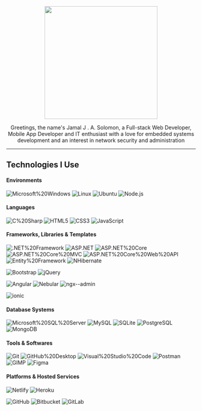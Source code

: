 <div align="center">
 <img src="https://media.giphy.com/media/QTfX9Ejfra3ZmNxh6B/giphy.gif" width="300"/>
 <p>
   Greetings, the name's Jamal J . A. Solomon, a Full-stack Web Developer, Mobile App Developer and IT enthusiast with a love for embedded systems development and an interest in network security and administration
 </p>
</div>

---




## Technologies I Use


#### Environments

![Microsoft%20Windows](https://img.shields.io/badge/-Microsoft%20Windows-blue?logo=Windows)
![Linux](https://img.shields.io/badge/-Linux-black?logo=Linux)
![Ubuntu](https://img.shields.io/badge/-Ubuntu-white?logo=Ubuntu)
![Node.js](https://img.shields.io/badge/-Node.js-white?logo=Node.js)


#### Languages
![C%20Sharp](https://img.shields.io/badge/-C%20Sharp-789f69?logo=C%20Sharp)
![HTML5](https://img.shields.io/badge/-HTML5-white?logo=HTML5)
![CSS3](https://img.shields.io/badge/-CSS3-blue?logo=CSS3)
![JavaScript](https://img.shields.io/badge/-JavaScript-black?logo=JavaScript)

<!--

[SASS](https://img.shields.io/badge/-SASS-white?logo=Sass)
![PHP](https://img.shields.io/badge/-PHP-white?logo=PHP)

-->

#### Frameworks, Libraries & Templates 

![.NET%20Framework](https://img.shields.io/badge/-.NET%20Framework-blueviolet?logo=.NET)
![ASP.NET](https://img.shields.io/badge/-ASP.NET-blueviolet)
![ASP.NET%20Core](https://img.shields.io/badge/-ASP.NET%20Core-blueviolet)
![ASP.NET%20Core%20MVC](https://img.shields.io/badge/-ASP.NET%20Core%20MVC-blueviolet)
![ASP.NET%20Core%20Web%20API](https://img.shields.io/badge/-ASP.NET%20Core%20Web%20API-blueviolet)
![Entity%20Framework](https://img.shields.io/badge/-Entity%20Framework-white)
![NHibernate](https://img.shields.io/badge/-NHibernate-white)

![Bootstrap](https://img.shields.io/badge/-Bootstrap-white?logo=Bootstrap)
![jQuery](https://img.shields.io/badge/-jQuery-blue?logo=jQuery)

![Angular](https://img.shields.io/badge/-Angular-crimson?logo=Angular)
![Nebular](https://img.shields.io/badge/-Nebular-52cbdf)
![ngx--admin](https://img.shields.io/badge/-ngx--admin-52cbdf)

![ionic](https://img.shields.io/badge/-ionic-white?logo=Ionic)

<!--
![React](https://img.shields.io/badge/-React-white?logo=React)
-->


#### Database Systems

![Microsoft%20SQL%20Server](https://img.shields.io/badge/-Microsoft%20SQL%20Server-crimson?logo=Microsoft%20SQL%20Server)
![MySQL](https://img.shields.io/badge/-MySQL-white?logo=MySQL)
![SQLite](https://img.shields.io/badge/-SQLite-004b74?logo=SQLite)
![PostgreSQL](https://img.shields.io/badge/-PostgreSQL-white?logo=PostgreSQL)
![MongoDB](https://img.shields.io/badge/-MongoDB-white?logo=MongoDB)



#### Tools & Softwares

![Git](https://img.shields.io/badge/-Git-white?logo=Git) 
![GitHub%20Desktop](https://img.shields.io/badge/-GitHub%20Desktop-blueviolet?logo=GitHub)
![Visual%20Studio%20Code](https://img.shields.io/badge/-Visual%20Studio%20Code-blue?logo=Visual%20Studio%20Code)
![Postman](https://img.shields.io/badge/-Postman-white?logo=Postman)
![GIMP](https://img.shields.io/badge/-GIMP-555555?logo=GIMP)
![Figma](https://img.shields.io/badge/-Figma-white?logo=Figma)



#### Platforms & Hosted Services

![Netlify](https://img.shields.io/badge/-Netlify-black?logo=Netlify)
![Heroku](https://img.shields.io/badge/-Heroku-blueviolet?logo=Heroku)

![GitHub](https://img.shields.io/badge/-GitHub-blueviolet?logo=GitHub)
![Bitbucket](https://img.shields.io/badge/-Bitbucket-blue?logo=Bitbucket)
![GitLab](https://img.shields.io/badge/-GitLab-white?logo=GitLab)


<!--
**jaySolo/jaysolo** is a ✨ _special_ ✨ repository because its `README.md` (this file) appears on your GitHub profile.

Here are some ideas to get you started:

- 🔭 I’m currently working on ...
- 🌱 I’m currently learning ...
- 👯 I’m looking to collaborate on ...
- 🤔 I’m looking for help with ...
- 💬 Ask me about ...
- 📫 How to reach me: ...
- 😄 Pronouns: ...
- ⚡ Fun fact: ...
-->
